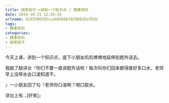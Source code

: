 ```yaml
---
title: 搞笑段子->讲到一个知识点 | 糗事百科
date: 2019-10-31 12:35:33
urlname: 0103506595cce68988bf82986d2e355b
tags: 
- 糗事百科
categories:
- 糗事百科
- 搞笑段子
---
```

今天上课，讲到一个知识点，底下小朋友叽叽喳喳地延伸到题外话去。

我敲了敲讲台『你们不要一直讲题外话啦！每次叫你们回来都得废好多口水，老师早上没带水会口渴知道不。

』一小朋友回了句『老师你口渴啊？喝口胶水。

讲台上有…[奸笑]』


